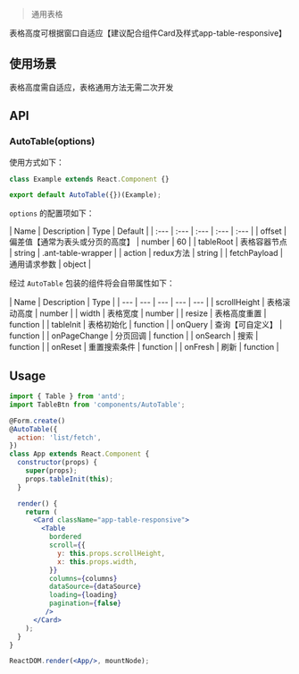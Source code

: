 > 通用表格

表格高度可根据窗口自适应【建议配合组件Card及样式app-table-responsive】

## 使用场景
表格高度需自适应，表格通用方法无需二次开发

## API

### AutoTable(options)

使用方式如下：

```jsx
class Example extends React.Component {}

export default AutoTable({})(Example);
```

`options` 的配置项如下：

| Name | Description | Type | Default |
| :--- | :--- | :--- | :--- | :--- |
| offset | 偏差值【通常为表头或分页的高度】 | number | 60 |
| tableRoot | 表格容器节点 | string | .ant-table-wrapper |
| action | redux方法 | string |
| fetchPayload | 通用请求参数 | object |

经过 `AutoTable` 包装的组件将会自带属性如下：

| Name | Description | Type |
| --- | --- | --- | --- | --- |
| scrollHeight | 表格滚动高度 | number  |
| width | 表格宽度 | number |
| resize | 表格高度重置 | function |
| tableInit | 表格初始化 | function |
| onQuery | 查询【可自定义】 | function |
| onPageChange | 分页回调 | function |
| onSearch | 搜索 | function |
| onReset | 重置搜索条件 | function |
| onFresh | 刷新 | function |

## Usage

```jsx
import { Table } from 'antd';
import TableBtn from 'components/AutoTable';

@Form.create()
@AutoTable({
  action: 'list/fetch',
})
class App extends React.Component {
  constructor(props) {
    super(props);
    props.tableInit(this);
  }

  render() {
    return (
      <Card className="app-table-responsive">
        <Table
          bordered
          scroll={{
            y: this.props.scrollHeight,
            x: this.props.width,
          }}
          columns={columns}
          dataSource={dataSource}
          loading={loading}
          pagination={false}
         />
      </Card>
    );
  }
}

ReactDOM.render(<App/>, mountNode);
```

